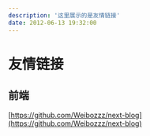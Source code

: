 ```yaml
---
description: '这里展示的是友情链接'
date: 2012-06-13 19:32:00
---
```


# 友情链接

## 前端

[https://github.com/Weibozzz/next-blog](https://github.com/Weibozzz/next-blog)